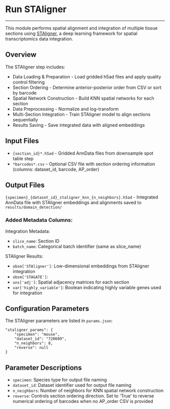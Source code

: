 # Run STAligner
---
This module performs spatial alignment and integration of multiple tissue sections using [STAligner](https://github.com/zhoux85/STAligner), a deep learning framework for spatial transcriptomics data integration.

## Overview
The STAligner step includes:
- Data Loading & Preparation - Load gridded h5ad files and apply quality control filtering
- Section Ordering - Determine anterior-posterior order from CSV or sort by barcode
- Spatial Network Construction - Build KNN spatial networks for each section
- Data Preprocessing - Normalize and log-transform
- Multi-Section Integration - Train STAligner model to align sections sequentially
- Results Saving - Save integrated data with aligned embeddings

## Input Files
- `{section_id}*.h5ad` - Gridded AnnData files from downsample spot table step
- `*barcodes*.csv` - Optional CSV file with section ordering information (columns: dataset_id, barcode, AP_order)

## Output Files
`{specimen}_{dataset_id}_staligner_knn_{n_neighbors}.h5ad` - Integrated AnnData file with STAligner embeddings and alignments saved to `results/domain_detection/`

### Added Metadata Columns:

Integration Metadata:
- `slice_name`: Section ID 
- `batch_name`: Categorical batch identifier (same as slice_name)

STAligner Results:
- `obsm['STAligner']`: Low-dimensional embeddings from STAligner integration
- `obsm['STAGATE']`: 
- `uns['adj']`: Spatial adjacency matrices for each section
- `var['highly_variable']`: Boolean indicating highly variable genes used for integration

## Configuration Parameters
The STAligner parameters are listed in `params.json`:

    "staligner_params": {
        "specimen": "mouse",
        "dataset_id": "720609",
        "n_neighbors": 8,
        "reverse": null
    }

## Parameter Descriptions
- `specimen`: Species type for output file naming
- `dataset_id`: Dataset identifier used for output file naming
- `n_neighbors`: Number of neighbors for KNN spatial network construction
- `reverse`: Controls section ordering direction. Set to 'True' to reverse numerical ordering of barcodes when no AP_order CSV is provided

